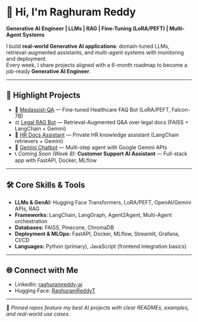 # 👋 Hi, I'm Raghuram Reddy

**Generative AI Engineer | LLMs | RAG | Fine-Tuning (LoRA/PEFT) | Multi-Agent Systems**

I build **real-world Generative AI applications**: domain-tuned LLMs, retrieval-augmented assistants, and multi-agent systems with monitoring and deployment.  
Every week, I share projects aligned with a 6-month roadmap to become a job-ready **Generative AI Engineer**.

---

## 🚀 Highlight Projects
- 🏥 [Medassist-QA](https://huggingface.co/RaghuramReddyT/medassist-qa) — Fine-tuned Healthcare FAQ Bot (LoRA/PEFT, Falcon-7B)  
- ⚖️ [Legal RAG Bot](https://github.com/RaghuramReddy9/legal-rag-bot) — Retrieval-Augmented Q&A over legal docs (FAISS + LangChain + Gemini)  
- 👔 [HR Docs Assistant](https://github.com/RaghuramReddy9/hr-docs-assistant) — Private HR knowledge assistant (LangChain retrievers + Gemini)  
- 💬 [Gemini Chatbot](https://github.com/RaghuramReddy9/gemini-chatbot) — Multi-step agent with Google Gemini APIs  
- 📞 *Coming Soon (Week 8)*: **Customer Support AI Assistant** — Full-stack app with FastAPI, Docker, MLflow  

---

## 🛠️ Core Skills & Tools
- **LLMs & GenAI:** Hugging Face Transformers, LoRA/PEFT, OpenAI/Gemini APIs, RAG  
- **Frameworks:** LangChain, LangGraph, Agent2Agent, Multi-Agent orchestration  
- **Databases:** FAISS, Pinecone, ChromaDB  
- **Deployment & MLOps:** FastAPI, Docker, MLflow, Streamlit, Grafana, CI/CD  
- **Languages:** Python (primary), JavaScript (frontend integration basics)  

---

## 🌐 Connect with Me
- LinkedIn: [raghuramreddy-ai](https://www.linkedin.com/in/raghuramreddy-ai)  
- Hugging Face: [RaghuramReddyT](https://huggingface.co/RaghuramReddyT)  

---

📌 *Pinned repos feature my best AI projects with clear READMEs, examples, and real-world use cases.*
